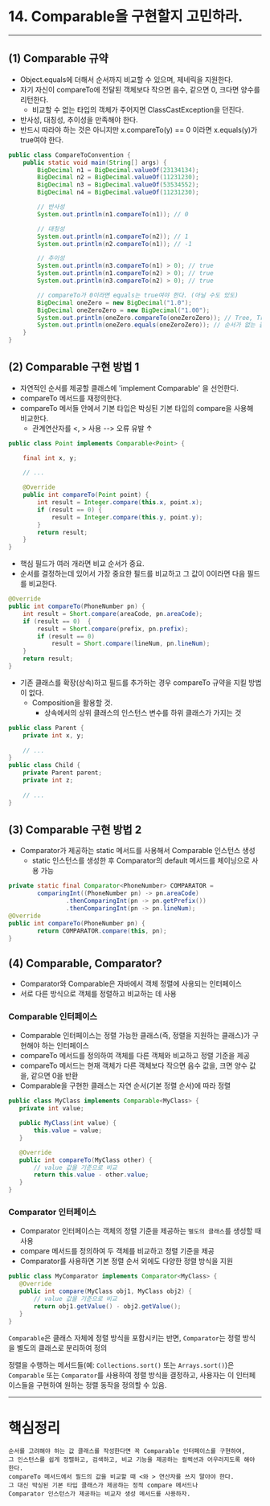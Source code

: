 # 14. Comparable을 구현할지 고민하라.

---

## (1) Comparable 규약
- Object.equals에 더해서 순서까지 비교할 수 있으며, 제네릭을 지원한다.
- 자기 자신이 compareTo에 전달된 객체보다 작으면 음수, 같으면 0, 크다면 양수를 리턴한다.
  - 비교할 수 없는 타입의 객체가 주어지면 ClassCastException을 던진다.
- 반사성, 대칭성, 추이성을 만족해야 한다.
- 반드시 따라야 하는 것은 아니지만 x.compareTo(y) == 0 이라면 x.equals(y)가 true여야 한다.
```java
public class CompareToConvention {
    public static void main(String[] args) {
        BigDecimal n1 = BigDecimal.valueOf(23134134);
        BigDecimal n2 = BigDecimal.valueOf(11231230);
        BigDecimal n3 = BigDecimal.valueOf(53534552);
        BigDecimal n4 = BigDecimal.valueOf(11231230);

        // 반사성
        System.out.println(n1.compareTo(n1)); // 0

        // 대칭성
        System.out.println(n1.compareTo(n2)); // 1
        System.out.println(n2.compareTo(n1)); // -1

        // 추이성
        System.out.println(n3.compareTo(n1) > 0); // true
        System.out.println(n1.compareTo(n2) > 0); // true
        System.out.println(n3.compareTo(n2) > 0); // true

        // compareTo가 0이라면 equals는 true여야 한다. (아닐 수도 있도)
        BigDecimal oneZero = new BigDecimal("1.0");
        BigDecimal oneZeroZero = new BigDecimal("1.00");
        System.out.println(oneZero.compareTo(oneZeroZero)); // Tree, TreeMap
        System.out.println(oneZero.equals(oneZeroZero)); // 순서가 없는 콜렉션
    }
}
```

## (2) Comparable 구현 방법 1
- 자연적인 순서를 제공할 클래스에 'implement Comparable<T>' 을 선언한다.
- compareTo 메서드를 재정의한다.
- compareTo 메서들 안에서 기본 타입은 박싱된 기본 타입의 compare을 사용해 비교한다.
  - 관계연산자를 <, > 사용 --> 오류 유발 ↑
```java
public class Point implements Comparable<Point> {

    final int x, y;
    
    // ...

    @Override
    public int compareTo(Point point) {
        int result = Integer.compare(this.x, point.x);
        if (result == 0) {
            result = Integer.compare(this.y, point.y);
        }
        return result;
    }
}
```
- 핵심 필드가 여러 개라면 비교 순서가 중요. 
- 순서를 결정하는데 있어서 가장 중요한 필드를 비교하고 그 값이 0이라면 다음 필드를 비교한다.
```java
@Override
public int compareTo(PhoneNumber pn) {
    int result = Short.compare(areaCode, pn.areaCode);
    if (result == 0)  {
        result = Short.compare(prefix, pn.prefix);
        if (result == 0)
            result = Short.compare(lineNum, pn.lineNum);
    }
    return result;
}
```
- 기존 클래스를 확장(상속)하고 필드를 추가하는 경우 compareTo 규약을 지킬 방법이 없다.
  - Composition을 활용할 것.
    - 상속에서의 상위 클래스의 인스턴스 변수를 하위 클래스가 가지는 것
```java
public class Parent { 
    private int x, y;
    
    // ...
}
public class Child {
    private Parent parent;
    private int z;
    
    // ...
}
```

## (3) Comparable 구현 방법 2
- Comparator가 제공하는 static 메서드를 사용해서 Comparable 인스턴스 생성
  - static 인스턴스를 생성한 후 Comparator의 default 메서드를 체이닝으로 사용 가능
```java
private static final Comparator<PhoneNumber> COMPARATOR =
        comparingInt((PhoneNumber pn) -> pn.areaCode)
                .thenComparingInt(pn -> pn.getPrefix())
                .thenComparingInt(pn -> pn.lineNum);
@Override
public int compareTo(PhoneNumber pn) {
        return COMPARATOR.compare(this, pn);
}
```

## (4) Comparable, Comparator?
- Comparator와 Comparable은 자바에서 객체 정렬에 사용되는 인터페이스
- 서로 다른 방식으로 객체를 정렬하고 비교하는 데 사용

### Comparable 인터페이스
- Comparable 인터페이스는 정렬 가능한 클래스(즉, 정렬을 지원하는 클래스)가 구현해야 하는 인터페이스
- compareTo 메서드를 정의하여 객체를 다른 객체와 비교하고 정렬 기준을 제공
- compareTo 메서드는 현재 객체가 다른 객체보다 작으면 음수 값을, 크면 양수 값을, 같으면 0을 반환
- Comparable을 구현한 클래스는 자연 순서(기본 정렬 순서)에 따라 정렬
```java
public class MyClass implements Comparable<MyClass> {
   private int value;

   public MyClass(int value) {
       this.value = value;
   }

   @Override
   public int compareTo(MyClass other) {
       // value 값을 기준으로 비교
       return this.value - other.value;
   }
}
```

### Comparator 인터페이스

- Comparator 인터페이스는 객체의 정렬 기준을 제공하는 `별도의 클래스`를 생성할 때 사용
- compare 메서드를 정의하여 두 객체를 비교하고 정렬 기준을 제공
- Comparator를 사용하면 기본 정렬 순서 외에도 다양한 정렬 방식을 지원

```java
public class MyComparator implements Comparator<MyClass> {
   @Override
   public int compare(MyClass obj1, MyClass obj2) {
       // value 값을 기준으로 비교
       return obj1.getValue() - obj2.getValue();
   }
}
```

`Comparable`은 클래스 자체에 정렬 방식을 포함시키는 반면, `Comparator`는 정렬 방식을 별도의 클래스로 분리하여 정의

정렬을 수행하는 메서드들(예: `Collections.sort()` 또는 `Arrays.sort()`)은 `Comparable` 또는 `Comparator`를 사용하여 정렬 방식을 결정하고, 사용자는 이 인터페이스들을 구현하여 원하는 정렬 동작을 정의할 수 있음.

---

# 핵심정리
```
순서를 고려해야 하는 값 클래스를 작성한다면 꼭 Comparable 인터페이스를 구현하여,
그 인스턴스를 쉽게 정렬하고, 검색하고, 비교 기능을 제공하는 컬렉션과 어우러지도록 해야 한다.
compareTo 메서드에서 필드의 값을 비교할 때 <와 > 연산자를 쓰지 말아야 한다.
그 대신 박싱된 기본 타입 클래스가 제공하는 정적 compare 메서드나
Comparator 인스턴스가 제공하는 비교자 생성 메서드를 사용하자.
```